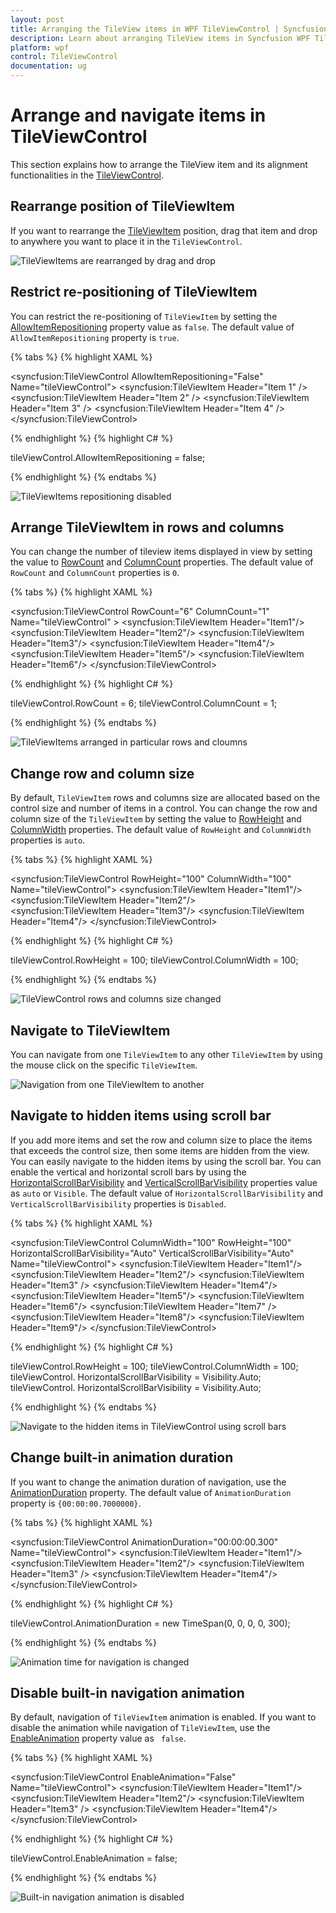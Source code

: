 ```yaml
---
layout: post
title: Arranging the TileView items in WPF TileViewControl | Syncfusion
description: Learn about arranging TileView items in Syncfusion WPF TileView Control and more details about the control features.
platform: wpf
control: TileViewControl
documentation: ug
---
```


# Arrange and navigate items in TileViewControl

This section explains how to arrange the TileView item and its alignment functionalities in the [TileViewControl](https://help.syncfusion.com/cr/cref_files/wpf/Syncfusion.Shared.Wpf~Syncfusion.Windows.Shared.TileViewControl.html).

## Rearrange position of TileViewItem

If you want to rearrange the [TileViewItem](https://help.syncfusion.com/cr/cref_files/wpf/Syncfusion.Shared.Wpf~Syncfusion.Windows.Shared.TileViewItem.html) position, drag that item and drop to anywhere you want to place it in the `TileViewControl`.

![TileViewItems are rearranged by drag and drop](Arrange_images/Arrange.gif)

## Restrict re-positioning of TileViewItem

You can restrict the re-positioning of `TileViewItem` by setting the [AllowItemRepositioning](https://help.syncfusion.com/cr/cref_files/wpf/Syncfusion.Shared.Wpf~Syncfusion.Windows.Shared.TileViewControl~AllowItemRepositioning.html) property value as `false`. The default value of `AllowItemRepositioning` property is `true`.

{% tabs %}
{% highlight XAML %}

<syncfusion:TileViewControl AllowItemRepositioning="False"
                            Name="tileViewControl">
    <syncfusion:TileViewItem Header="Item 1" />
    <syncfusion:TileViewItem Header="Item 2" />
    <syncfusion:TileViewItem Header="Item 3" />
    <syncfusion:TileViewItem Header="Item 4" />
</syncfusion:TileViewControl>

{% endhighlight %}
{% highlight C# %}

tileViewControl.AllowItemRepositioning = false;

{% endhighlight %}
{% endtabs %}

![TileViewItems repositioning disabled](Arrange_images/Arrange_disable.png)

## Arrange TileViewItem in rows and columns

You can change the number of tileview items displayed in view by setting the value to [RowCount](https://help.syncfusion.com/cr/wpf/Syncfusion.Shared.Wpf~Syncfusion.Windows.Shared.TileViewControl~RowCount.html) and [ColumnCount](https://help.syncfusion.com/cr/wpf/Syncfusion.Shared.Wpf~Syncfusion.Windows.Shared.TileViewControl~ColumnCount.html) properties. The default value of `RowCount` and `ColumnCount` properties is `0`.

{% tabs %}
{% highlight XAML %}

<syncfusion:TileViewControl RowCount="6" ColumnCount="1"
                            Name="tileViewControl"  >
    <syncfusion:TileViewItem Header="Item1"/>
    <syncfusion:TileViewItem Header="Item2"/>
    <syncfusion:TileViewItem Header="Item3"/>
    <syncfusion:TileViewItem Header="Item4"/>
    <syncfusion:TileViewItem Header="Item5"/>
    <syncfusion:TileViewItem Header="Item6"/>
</syncfusion:TileViewControl>

{% endhighlight %}
{% highlight C# %}

tileViewControl.RowCount = 6;
tileViewControl.ColumnCount = 1;

{% endhighlight %}
{% endtabs %}

![TileViewItems arranged in particular rows and cloumns](Arrange_images/RowCount.png)

## Change row and column size

By default, `TileViewItem` rows and columns size are allocated based on the control size and number of items in a control. You can change the row and column size of the `TileViewItem` by setting the value to [RowHeight](https://help.syncfusion.com/cr/wpf/Syncfusion.Shared.Wpf~Syncfusion.Windows.Shared.TileViewControl~RowHeight.html) and [ColumnWidth](https://help.syncfusion.com/cr/wpf/Syncfusion.Shared.Wpf~Syncfusion.Windows.Shared.TileViewControl~ColumnWidth.html) properties. The default value of `RowHeight` and `ColumnWidth` properties is `auto`.

{% tabs %}
{% highlight XAML %}

<syncfusion:TileViewControl RowHeight="100" 
                            ColumnWidth="100" 
                            Name="tileViewControl">
    <syncfusion:TileViewItem Header="Item1"/>
    <syncfusion:TileViewItem Header="Item2"/>      
    <syncfusion:TileViewItem Header="Item3"/>
    <syncfusion:TileViewItem Header="Item4"/>
</syncfusion:TileViewControl>


{% endhighlight %}
{% highlight C# %}

tileViewControl.RowHeight = 100;
tileViewControl.ColumnWidth = 100;

{% endhighlight %}
{% endtabs %}

![TileViewControl rows and columns size changed](Arrange_images/RowHeight.png)

## Navigate to TileViewItem

You can navigate from one `TileViewItem` to any other `TileViewItem` by using the mouse click on the specific `TileViewItem`.

![Navigation from one TileViewItem to another](Arrange_images/Navigate.gif)

## Navigate to hidden items using scroll bar

If you add more items and set the row and column size to place the items that exceeds the control size, then some items are hidden from the view. You can easily navigate to the hidden items by using the scroll bar. You can enable the vertical and horizontal scroll bars by using the [HorizontalScrollBarVisibility](https://help.syncfusion.com/cr/cref_files/wpf/Syncfusion.Shared.Wpf~Syncfusion.Windows.Shared.TileViewControl~HorizontalScrollBarVisibility.html) and [VerticalScrollBarVisibility](https://help.syncfusion.com/cr/cref_files/wpf/Syncfusion.Shared.Wpf~Syncfusion.Windows.Shared.TileViewControl~VerticalScrollBarVisibility.html) properties value as `auto` or `Visible`. The default value of `HorizontalScrollBarVisibility` and `VerticalScrollBarVisibility` properties is `Disabled`.

{% tabs %}
{% highlight XAML %}

<syncfusion:TileViewControl ColumnWidth="100"
                            RowHeight="100" 
                            HorizontalScrollBarVisibility="Auto"
                            VerticalScrollBarVisibility="Auto" 
                            Name="tileViewControl">
    <syncfusion:TileViewItem Header="Item1"/>
    <syncfusion:TileViewItem Header="Item2"/>
    <syncfusion:TileViewItem Header="Item3" />
    <syncfusion:TileViewItem Header="Item4"/>
    <syncfusion:TileViewItem Header="Item5"/>
    <syncfusion:TileViewItem Header="Item6"/>
    <syncfusion:TileViewItem Header="Item7" />
    <syncfusion:TileViewItem Header="Item8"/>
    <syncfusion:TileViewItem Header="Item9"/>
</syncfusion:TileViewControl>



{% endhighlight %}
{% highlight C# %}

tileViewControl.RowHeight = 100;
tileViewControl.ColumnWidth = 100;
tileViewControl. HorizontalScrollBarVisibility = Visibility.Auto;
tileViewControl. HorizontalScrollBarVisibility = Visibility.Auto;

{% endhighlight %}
{% endtabs %}

![Navigate to the hidden items in TileViewControl using scroll bars](Arrange_images/ScrollBarVisibility.png)

## Change built-in animation duration

If you want to change the animation duration of navigation, use the [AnimationDuration](https://help.syncfusion.com/cr/cref_files/wpf/Syncfusion.Shared.Wpf~Syncfusion.Windows.Shared.TileViewControl~AnimationDuration.html) property. The default value of `AnimationDuration` property is `{00:00:00.7000000}`.

{% tabs %}
{% highlight XAML %}

<syncfusion:TileViewControl AnimationDuration="00:00:00.300"
                            Name="tileViewControl">
    <syncfusion:TileViewItem Header="Item1"/>
    <syncfusion:TileViewItem Header="Item2"/>
    <syncfusion:TileViewItem Header="Item3" />
    <syncfusion:TileViewItem Header="Item4"/>
</syncfusion:TileViewControl>



{% endhighlight %}
{% highlight C# %}

tileViewControl.AnimationDuration = new TimeSpan(0, 0, 0, 0, 300);

{% endhighlight %}
{% endtabs %}

![Animation time for navigation is changed](Arrange_images/AnimationDuration.gif)

## Disable built-in navigation animation

By default, navigation of `TileViewItem` animation is enabled. If you want to disable the animation while navigation of `TileViewItem`, use the [EnableAnimation](https://help.syncfusion.com/cr/cref_files/wpf/Syncfusion.Shared.Wpf~Syncfusion.Windows.Shared.TileViewControl~EnableAnimation.html) property value as ` false`.

{% tabs %}
{% highlight XAML %}

<syncfusion:TileViewControl EnableAnimation="False"
                            Name="tileViewControl">
    <syncfusion:TileViewItem Header="Item1"/>
    <syncfusion:TileViewItem Header="Item2"/>
    <syncfusion:TileViewItem Header="Item3" />
    <syncfusion:TileViewItem Header="Item4"/>
</syncfusion:TileViewControl>



{% endhighlight %}
{% highlight C# %}

tileViewControl.EnableAnimation = false;

{% endhighlight %}
{% endtabs %}

![Built-in navigation animation is disabled](Arrange_images/EnableAnimation.png)